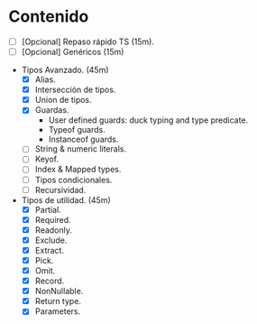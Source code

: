 # Contenido

- [ ] [Opcional] Repaso rápido TS (15m).
- [ ] [Opcional] Genéricos (15m)
- Tipos Avanzado. (45m)
  - [x] Alias.
  - [x] Intersección de tipos.
  - [x] Union de tipos.
  - [x] Guardas.
    - User defined guards: duck typing and type predicate.
    - Typeof guards.
    - Instanceof guards.
  - [ ] String & numeric literals.
  - [ ] Keyof.
  - [ ] Index & Mapped types.
  - [ ] Tipos condicionales.
  - [ ] Recursividad.
- Tipos de utilidad. (45m)
  - [x] Partial.
  - [x] Required.
  - [x] Readonly.
  - [x] Exclude.
  - [x] Extract.
  - [x] Pick.
  - [X] Omit.
  - [X] Record.
  - [x] NonNullable.
  - [x] Return type.
  - [x] Parameters.
